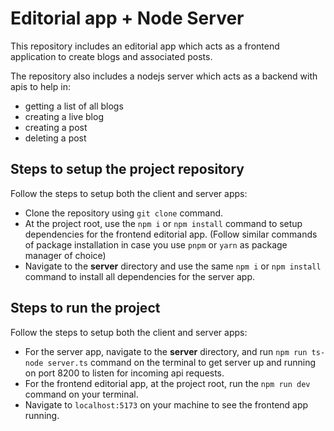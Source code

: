 # Editorial app + Node Server

This repository includes an editorial app which acts as a frontend application to create blogs and associated posts.

The repository also includes a nodejs server which acts as a backend with apis to help in:

- getting a list of all blogs
- creating a live blog
- creating a post
- deleting a post

## Steps to setup the project repository

Follow the steps to setup both the client and server apps:

- Clone the repository using `git clone` command.
- At the project root, use the `npm i` or `npm install` command to setup dependencies for the frontend editorial app. (Follow similar commands of package installation in case you use `pnpm` or `yarn` as package manager of choice)
- Navigate to the <b>server</b> directory and use the same `npm i` or `npm install` command to install all dependencies for the server app.

## Steps to run the project

Follow the steps to setup both the client and server apps:

- For the server app, navigate to the <b>server</b> directory, and run `npm run ts-node server.ts` command on the terminal to get server up and running on port 8200 to listen for incoming api requests.
- For the frontend editorial app, at the project root, run the `npm run dev` command on your terminal.
- Navigate to `localhost:5173` on your machine to see the frontend app running.
